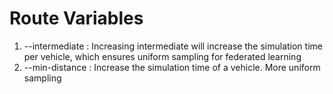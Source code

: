 # Route Variables
1. --intermediate : Increasing intermediate will increase the simulation time per vehicle, which ensures uniform sampling for federated learning
2. --min-distance : Increase the simulation time of a vehicle. More uniform sampling